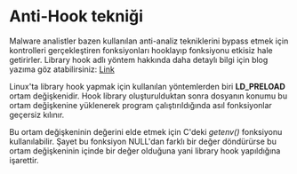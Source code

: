 # Anti-Hook tekniği
Malware analistler bazen kullanılan anti-analiz tekniklerini bypass etmek için kontrolleri gerçekleştiren fonksiyonları hooklayıp fonksiyonu etkisiz hale getirirler.
Library hook adlı yöntem hakkında daha detaylı bilgi için blog yazıma göz atabilirsiniz: [Link](http://www.robindimyanoglu.com/2016/07/linuxta-library-hooking-yontemi.html)

Linux'ta library hook yapmak için kullanılan yöntemlerden biri **LD_PRELOAD** ortam değişkenidir. Hook library oluşturulduktan sonra dosyanın konumu bu ortam değişkenine yüklenerek program çalıştırıldığında asıl fonksiyonlar geçersiz kılınır.

Bu ortam değişkeninin değerini elde etmek için C'deki *getenv()* fonksiyonu kullanılabilir. Şayet bu fonksiyon NULL'dan farklı bir değer döndürürse bu ortam değişkeninin içinde bir değer olduğuna yani library hook yapıldığına işarettir.
